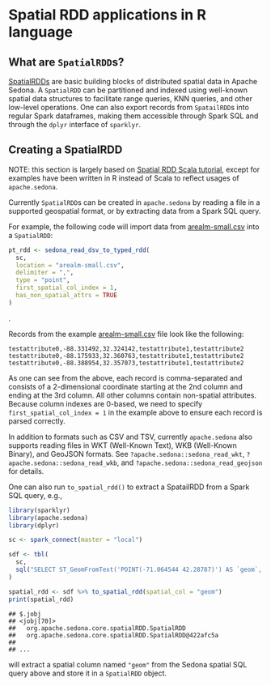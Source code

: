 # Spatial RDD applications in R language

## What are `SpatialRDD`s?

[SpatialRDDs](../rdd) are basic building blocks of distributed spatial data in Apache Sedona.
A `SpatialRDD` can be partitioned and indexed using well-known spatial
data structures to facilitate range queries, KNN queries, and other
low-level operations. One can also export records from `SpatailRDD`s
into regular Spark dataframes, making them accessible through Spark SQL
and through the `dplyr` interface of `sparklyr`.

## Creating a SpatialRDD

NOTE: this section is largely based on
[Spatial RDD Scala tutorial](../rdd/#create-a-spatialrdd), except
for examples have been written in R instead of Scala to reflect usages
of `apache.sedona`.

Currently `SpatialRDD`s can be created in `apache.sedona` by reading a
file in a supported geospatial format, or by extracting data from a
Spark SQL query.

For example, the following code will import data from
[arealm-small.csv](https://github.com/apache/sedona/blob/master/binder/data/arealm-small.csv)
into a `SpatialRDD`:

```r
pt_rdd <- sedona_read_dsv_to_typed_rdd(
  sc,
  location = "arealm-small.csv",
  delimiter = ",",
  type = "point",
  first_spatial_col_index = 1,
  has_non_spatial_attrs = TRUE
)
```

.

Records from the example
[arealm-small.csv](https://github.com/apache/sedona/blob/master/binder/data/arealm-small.csv)
file look like the following:

    testattribute0,-88.331492,32.324142,testattribute1,testattribute2
    testattribute0,-88.175933,32.360763,testattribute1,testattribute2
    testattribute0,-88.388954,32.357073,testattribute1,testattribute2

As one can see from the above, each record is comma-separated and
consists of a 2-dimensional coordinate starting at the 2nd column and
ending at the 3rd column. All other columns contain non-spatial
attributes. Because column indexes are 0-based, we need to specify
`first_spatial_col_index = 1` in the example above to ensure each record
is parsed correctly.

In addition to formats such as CSV and TSV, currently `apache.sedona`
also supports reading files in WKT (Well-Known Text), WKB (Well-Known
Binary), and GeoJSON formats. See `?apache.sedona::sedona_read_wkt`,
`?apache.sedona::sedona_read_wkb`, and
`?apache.sedona::sedona_read_geojson` for details.

One can also run `to_spatial_rdd()` to extract a SpatailRDD from a Spark
SQL query, e.g.,

```r
library(sparklyr)
library(apache.sedona)
library(dplyr)

sc <- spark_connect(master = "local")

sdf <- tbl(
  sc,
  sql("SELECT ST_GeomFromText('POINT(-71.064544 42.28787)') AS `geom`, \"point\" AS `type`")
)

spatial_rdd <- sdf %>% to_spatial_rdd(spatial_col = "geom")
print(spatial_rdd)
```

    ## $.jobj
    ## <jobj[70]>
    ##   org.apache.sedona.core.spatialRDD.SpatialRDD
    ##   org.apache.sedona.core.spatialRDD.SpatialRDD@422afc5a
    ##
    ## ...

will extract a spatial column named `"geom"` from the Sedona spatial SQL
query above and store it in a `SpatialRDD` object.
